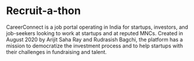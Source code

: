 # Recruit-a-thon
CareerConnect is a job portal operating in India for startups, investors, and job-seekers looking to work at startups and at reputed MNCs. Created in August 2020 by Arijit Saha Ray and Rudrasish Bagchi, the platform has a mission to democratize the investment process and to help startups with their challenges in fundraising and talent.
